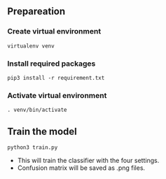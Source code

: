## Prepareation
### Create virtual environment
```
virtualenv venv
```

### Install required packages
```
pip3 install -r requirement.txt
```

### Activate virtual environment
```
. venv/bin/activate
```

## Train the model
```
python3 train.py
```
* This will train the classifier with the four settings.
* Confusion matrix will be saved as .png files. 

